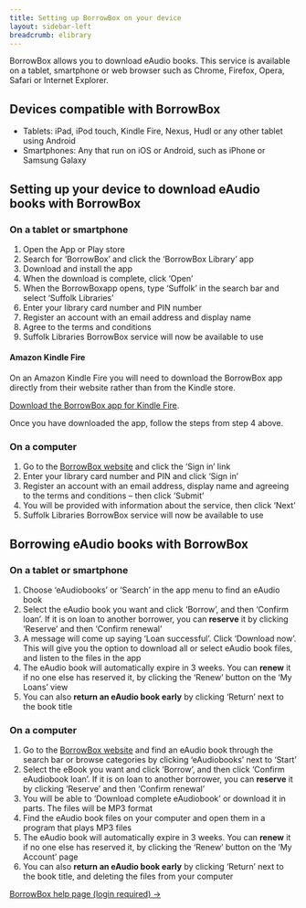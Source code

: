 ```yaml
---
title: Setting up BorrowBox on your device
layout: sidebar-left
breadcrumb: elibrary
---
```


BorrowBox allows you to&nbsp;download eAudio books. This service is available on a tablet, smartphone or web browser such as Chrome, Firefox, Opera, Safari or Internet Explorer.

## Devices compatible with BorrowBox

* Tablets: iPad, iPod touch, Kindle Fire, Nexus, Hudl or any other tablet using Android
* Smartphones: Any that run on iOS or Android, such as iPhone or Samsung Galaxy

## Setting up your device to download eAudio books with BorrowBox

### On a tablet or smartphone

1. Open the App or Play store
2. Search for ‘BorrowBox’ and click the ‘BorrowBox Library’ app
3. Download and install the app
4. When the download is complete, click ‘Open’
5. When the BorrowBoxapp opens, type ‘Suffolk’ in the search bar and select ‘Suffolk Libraries’
6. Enter your library card number and PIN number
7. Register an account with an email address and display name
8. Agree to the terms and conditions
9. Suffolk Libraries BorrowBox service will now be available to use

#### Amazon Kindle Fire

On an Amazon Kindle Fire you will need to download the BorrowBox app directly from their website rather than from the Kindle store.

[Download the BorrowBox app for Kindle Fire](http://www.borrowbox.com/kindlefire/install/).

Once you have downloaded the app, follow the steps from step 4 above.

### On a computer

1. Go to the [BorrowBox website](http://library.bolindadigital.com/suffolk) and click the ‘Sign in’ link
2. Enter your library card number and PIN and click ‘Sign in’
3. Register an account with an email address, display name and agreeing to the terms and conditions – then click ‘Submit’
4. You will be provided with information about the service, then click ‘Next’
5. Suffolk Libraries BorrowBox service will now be available to use

## Borrowing eAudio books with BorrowBox

### On a tablet or smartphone

1. Choose ‘eAudiobooks’ or ‘Search’ in the app menu to find an eAudio book
2. Select the eAudio book you want and click ‘Borrow’, and then ‘Confirm loan’. If it is on loan to another borrower, you can **reserve** it by clicking ‘Reserve’ and then ‘Confirm renewal’
3. A message will come up saying ‘Loan successful’. Click ‘Download now’. This will give you the option to download all or select eAudio book files, and listen to the files in the app
4. The eAudio book will automatically expire in 3 weeks. You can **renew** it if no one else has reserved it, by clicking the ‘Renew’ button on the ‘My Loans’ view
5. You can also **return an eAudio book early** by clicking ‘Return’ next to the book title

### On a computer

1. Go to the [BorrowBox website](http://library.bolindadigital.com/suffolk) and find an eAudio book through the search bar or browse categories by clicking ‘eAudiobooks’ next to ‘Start’
2. Select the eBook you want and click ‘Borrow’, and then click ‘Confirm eAudiobook loan’. If it is on loan to another borrower, you can **reserve** it by clicking ‘Reserve’ and then ‘Confirm renewal’
3. You will be able to ‘Download complete eAudiobook’ or download it in parts. The files will be MP3 format
4. Find the eAudio book files on your computer and open them in a program that plays MP3 files
5. The eAudio book will automatically expire in 3 weeks. You can **renew** it if no one else has reserved it, by clicking the ‘Renew’ button on the ‘My Account’ page
6. You can also **return an eAudio book early** by clicking ‘Return’ next to the book title, and deleting the files from your computer

[BorrowBox help page (login required) →](https://fe.bolindadigital.com/wldcs_bol_fo/b2i/help.html?fromPage=1&amp;b2bSite=4172)
